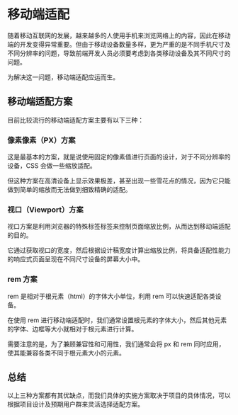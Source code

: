 # 移动端适配
随着移动互联网的发展，越来越多的人使用手机来浏览网络上的内容，因此在移动端的开发变得异常重要。但由于移动设备数量多样，更为严重的是不同手机尺寸及不同分辨率的问题，导致前端开发人员必须要考虑到各类移动设备及其不同尺寸的问题。

为解决这一问题，移动端适配应运而生。

## 移动端适配方案
目前比较流行的移动端适配方案主要有以下三种：

### 像素像素（PX）方案
这是最基本的方案，就是说使用固定的像素值进行页面的设计，对于不同分辨率的设备，CSS 会做一些缩放适配。

但这种方案在高清设备上显示效果极差，甚至出现一些雪花点的情况，因为它只能做到简单的缩放而无法做到细致精确的适配。

### 视口（Viewport）方案
视口方案是利用浏览器的特殊标签<meta>标签来控制页面缩放比例，从而达到移动端适配的目的。

它通过获取视口的宽度，然后根据设计稿宽度计算出缩放比例，将具备适配性能力的响应式页面呈现在不同尺寸设备的屏幕大小中。

### rem 方案
rem 是相对于根元素（html）的字体大小单位，利用 rem 可以快速适配各类设备。

在使用 rem 进行移动端适配时，我们通常设置根元素的字体大小，然后其他元素的字体、边框等大小就相对于根元素进行计算。

需要注意的是，为了兼顾兼容性和可用性，我们通常会将 px 和 rem 同时应用，使其能兼容各类不同于根元素大小的元素。

## 总结
以上三种方案都有其优缺点，而我们具体的实施方案取决于项目的具体情况，可以根据项目设计及预期用户群来灵活选择适配方案。